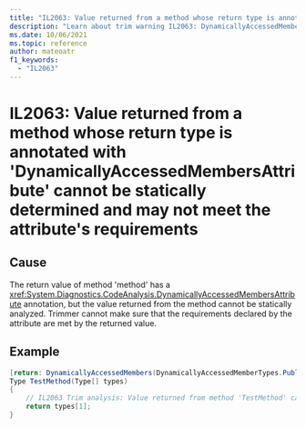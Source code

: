 ```yaml
---
title: "IL2063: Value returned from a method whose return type is annotated with 'DynamicallyAccessedMembersAttribute' cannot be statically determined and may not meet the attribute's requirements"
description: "Learn about trim warning IL2063: DynamicallyAccessedMembersMethodReturnValueCannotBeAnalyzed"
ms.date: 10/06/2021
ms.topic: reference
author: mateoatr
f1_keywords:
  - "IL2063"
---
```

# IL2063: Value returned from a method whose return type is annotated with 'DynamicallyAccessedMembersAttribute' cannot be statically determined and may not meet the attribute's requirements

## Cause

The return value of method 'method' has a <xref:System.Diagnostics.CodeAnalysis.DynamicallyAccessedMembersAttribute> annotation, but the value returned from the method cannot be statically analyzed. Trimmer cannot make sure that the requirements declared by the attribute are met by the returned value.

## Example

```csharp
[return: DynamicallyAccessedMembers(DynamicallyAccessedMemberTypes.PublicConstructors)]
Type TestMethod(Type[] types)
{
    // IL2063 Trim analysis: Value returned from method 'TestMethod' can not be statically determined and may not meet 'DynamicallyAccessedMembersAttribute' requirements.
    return types[1];
}
```
